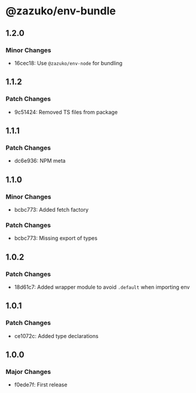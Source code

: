 # @zazuko/env-bundle

## 1.2.0

### Minor Changes

- 16cec18: Use `@zazuko/env-node` for bundling

## 1.1.2

### Patch Changes

- 9c51424: Removed TS files from package

## 1.1.1

### Patch Changes

- dc6e936: NPM meta

## 1.1.0

### Minor Changes

- bcbc773: Added fetch factory

### Patch Changes

- bcbc773: Missing export of types

## 1.0.2

### Patch Changes

- 18d61c7: Added wrapper module to avoid `.default` when importing env

## 1.0.1

### Patch Changes

- ce1072c: Added type declarations

## 1.0.0

### Major Changes

- f0ede7f: First release
